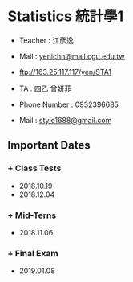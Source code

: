 # Statistics 統計學1

+ Teacher : 江彥逸
+ Mail : yenichn@mail.cgu.edu.tw
+ ftp://163.25.117.117/yen/STA1

+ TA : 四乙 曾妍菲
+ Phone Number : 0932396685
+ Mail : style1688@gmail.com



## Important Dates
### + Class Tests
+ 2018.10.19
+ 2018.12.04
### + Mid-Terns
+ 2018.11.06
### + Final Exam
+ 2019.01.08